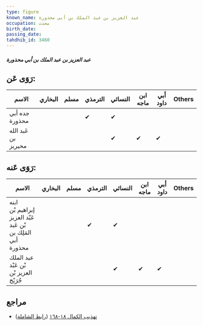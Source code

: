 ```yaml
---
type: figure
known_name: عبد العزيز بن عبد الملك بن أبي محذورة
occupation: محدث
birth_date:
passing_date:
tahdhib_id: 3460
---
```

##### عبد العزيز بن عبد الملك بن أبي محذورة

## رَوَى عَن:
| الاسم               | البخاري | مسلم | الترمذي | النسائي | ابن ماجه | أبي داود | Others |
| ------------------- | ------- | ---- | ------- | ------- | -------- | -------- | ------ |
| جده أبي محذورة      |         |      | ✔       | ✔       |          |          |        |
| عَبد الله بن محيريز |         |      |         | ✔       | ✔        | ✔        |        |
## رَوَى عَنه:
| الاسم                                                        | البخاري | مسلم | الترمذي | النسائي | ابن ماجه | أبي داود | Others |
| ------------------------------------------------------------ | ------- | ---- | ------- | ------- | -------- | -------- | ------ |
| ابنه إبراهيم بْن عَبْد العزيز بْن عَبد المَلِك بن أبي محذورة |         |      | ✔       | ✔       |          |          |        |
| عبد الملك بْن عَبْد العزيز بْن جُرَيْج                       |         |      |         | ✔       | ✔        | ✔        |        |
## مراجع
- [تهذيب الكمال ١٨-١٦٨](obsidian://open?vault=Tahdhib-al-Kamal&file=Figures/٣٤٦٠-عبد%20العزيز%20بن%20عبد%20الملك%20بن%20أبي%20محذورة) ([رابط الشاملة](https://shamela.ws/book/3722/9201))